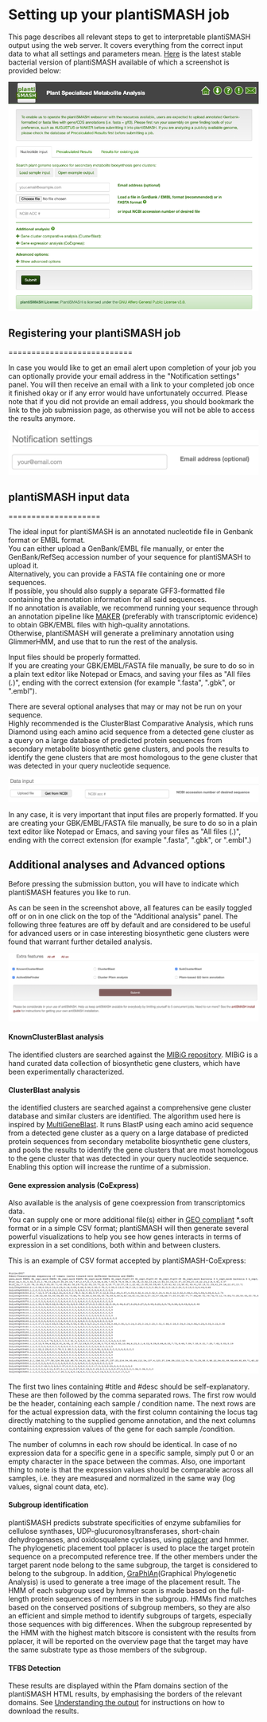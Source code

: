 Setting up your plantiSMASH job
=============================

This page describes all relevant steps to get to interpretable plantiSMASH output using the web server. 
It covers everything from the correct input data to what all settings and parameters mean. 
[Here](https://plantismash.bioinformatics.nl/) is the latest stable bacterial
version of plantiSMASH available of which a screenshot is provided below:

![alt text][Fig1]

## Registering your plantiSMASH job
===========================

In case you would like to get an email alert upon completion of your job you can optionally 
provide your email address in the "Notification settings" panel. You will then receive an email 
with a link to your completed job once it finished okay or if any error would have unfortunately occurred. 
Please note that if you did not provide an email address, you should bookmark the link to the job submission page, 
as otherwise you will not be able to access the results anymore.

![alt text][Fig2]


## plantiSMASH input data
====================

The ideal input for plantiSMASH is an annotated nucleotide file in Genbank format or EMBL format.  
You can either upload a GenBank/EMBL file manually, or enter the GenBank/RefSeq accession number of your sequence for plantiSMASH to upload it.  
Alternatively, you can provide a FASTA file containing one or more sequences.  
If possible, you should also supply a separate GFF3-formatted file containing the annotation information for all said sequences.  
If no annotation is available, we recommend running your sequence through an annotation pipeline like [MAKER](http://weatherby.genetics.utah.edu/MAKER/wiki/index.php/MAKER_Tutorial) (preferably with transcriptomic evidence) to obtain GBK/EMBL files with high-quality annotations.  
Otherwise, plantiSMASH will generate a preliminary annotation using GlimmerHMM, and use that to run the rest of the analysis.

Input files should be properly formatted.  
If you are creating your GBK/EMBL/FASTA file manually, be sure to do so in a plain text editor like Notepad or Emacs, and saving your files as "All files (*.*)", ending with the correct extension (for example ".fasta", ".gbk", or ".embl").

There are several optional analyses that may or may not be run on your sequence.  
Highly recommended is the ClusterBlast Comparative Analysis, which runs Diamond using each amino acid sequence from a detected gene cluster as a query on a large database of predicted protein sequences from secondary metabolite biosynthetic gene clusters, and pools the results to identify the gene clusters that are most homologous to the gene cluster that was detected in your query nucleotide sequence.

![alt text][Fig3]

In any case, it is very important that input files are properly formatted. If you are creating your
GBK/EMBL/FASTA file manually, be sure to do so in a plain text editor like
Notepad or Emacs, and saving your files as "All files (*.*)", ending with the
correct extension (for example ".fasta", ".gbk", or ".embl".)

## Additional analyses and Advanced options 

Before pressing the submission button, you will have to indicate which plantiSMASH features 
you like to run. 

As can be seen in the screenshot above, all features can be easily toggled off or on in one click on 
the top of the "Additional analysis" panel. The following three features are off by default and are considered to be useful for 
advanced users or in case interesting biosynthetic gene clusters were found that warrant further detailed analysis.

![alt text][Fig4]

#### **KnownClusterBlast analysis** 
The identified clusters are searched against the [MIBiG repository](https://mibig.secondarymetabolites.org). 
MIBiG is a hand curated data collection of biosynthetic gene clusters, which have been experimentally characterized.

#### **ClusterBlast analysis**
 the identified clusters are searched against a comprehensive gene cluster database and 
similar clusters are identified. The algorithm used here is inspired by [MultiGeneBlast](https://www.ncbi.nlm.nih.gov/pmc/articles/PMC3670737/). 
It runs BlastP using each amino acid sequence from a detected gene cluster as a query on
a large database of predicted protein sequences from secondary metabolite
biosynthetic gene clusters, and pools the results to identify the gene clusters
that are most homologous to the gene cluster that was detected in your query
nucleotide sequence.
Enabling this option will increase the runtime of a submission.

#### **Gene expression analysis (CoExpress)** 
Also available is the analysis of gene coexpression from transcriptomics data.  
You can supply one or more additional file(s) either in [GEO compliant](https://www.ncbi.nlm.nih.gov/geo/info/soft.html) *.soft format or in a simple CSV format; plantiSMASH will then generate several powerful visualizations to help you see how genes interacts in terms of expression in a set conditions, both within and between clusters.

This is an example of CSV format accepted by plantiSMASH-CoExpress:

![alt text][Fig5]

The first two lines containing #title and #desc should be self-explanatory. These are then followed by the comma separated rows. The first row would be the header, containing each sample / condition name. The next rows are for the actual expression data, with the first column containing the locus tag directly matching to the supplied genome annotation, and the next columns containing expression values of the gene for each sample /condition.

The number of columns in each row should be identical. In case of no expression data for a specific gene in a specific sample, simply put 0 or an empty character in the space between the commas. Also, one important thing to note is that the expression values should be comparable across all samples, i.e. they are measured and normalized in the same way (log values, signal count data, etc).

#### **Subgroup identification**

plantiSMASH predicts substrate specificities of enzyme subfamilies for cellulose synthases, UDP-glucuronosyltransferases, short-chain dehydrogenases, and oxidosqualene cyclases, using [pplacer](https://github.com/matsen/pplacer) and hmmer. The phylogenetic placement tool pplacer is used to place the target protein sequence on a precomputed reference tree. If the other members under the target parent node belong to the same subgroup, the target is considered to belong to the subgroup. In addition, [GraPhlAn](https://huttenhower.sph.harvard.edu/graphlan/)(Graphical Phylogenetic Analysis) is used to generate a tree image of the placement result. The HMM of each subgroup used by hmmer scan is made based on the full-length protein sequences of members in the subgroup. HMMs find matches based on the conserved positions of subgroup members, so they are also an efficient and simple method to identify subgroups of targets, especially those sequences with big differences. When the subgroup represented by the HMM with the highest match bitscore is consistent with the results from pplacer, it will be reported on the overview page that the target may have the same substrate type as those members of the subgroup. 

#### **TFBS Detection**   

These results are displayed within the Pfam domains section of the plantiSMASH HTML results, by emphasising the borders of the relevant domains.
See [Understanding the output](./understanding_output/results.md) for instructions on how to download the results.


[Fig1]:/assets/images/plantiSMASHentrypage.png
[Fig2]:/assets/images/notifications.png
[Fig3]:/assets/images/datatype.png
[Fig4]:/assets/images/parameters.png
[Fig5]:/assets/images/coexpress_format.png

